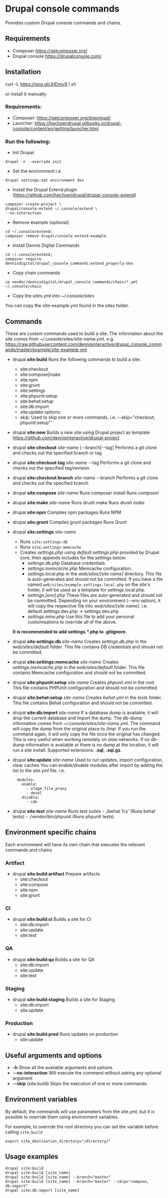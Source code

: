 # Drupal console commands

Provides custom Drupal console commands and chains.

## Requirements
- Composer https://getcomposer.org/
- Drupal console https://drupalconsole.com/

## Installation

curl -L https://goo.gl/JHDmy9 | sh

or install it manually

### Requirements:
 - Composer: https://getcomposer.org/download/
 - Launcher: https://hechoendrupal.gitbooks.io/drupal-console/content/en/getting/launcher.html

### Run the following:
- Init Drupal
```
drupal -n --override init
```

- Set the environment i.e.
```
drupal settings:set environment dev
```

- Install the Drupal Extend plugin (https://github.com/hechoendrupal/drupal-console-extend)
```cd ~/.console/
composer create-project \
drupal/console-extend ~/.console/extend \
--no-interaction
```

- Remove example (optional)
```
cd ~/.console/extend;
composer remove drupal/console-extend-example
```

- Install Dennis Digital Commands
```
cd ~/.console/extend;
composer require dennisdigital/drupal_console_commands:extend_properly-dev
```

- Copy chain commands
```
cp vendor/dennisdigital/drupal_console_commands/chain/*.yml ~/.console/chain
```

- Copy the *sites.yml* into *~/.console/sites*

You can copy the site-example.yml found in the sites folder.

## Commands
These are custom commands used to build a site. The information about the site comes from ~/.console/sites/site-name.yml.
e.g. https://raw.githubusercontent.com/dennisinteractive/drupal_console_commands/master/example/site-example.yml

- drupal **site:build** Runs the following commands to build a site:
    - site:checkout
    - site:compose|make
    - site:npm
    - site:grunt
    - site:settings
    - site:phpunit:setup
    - site:behat:setup
    - site:db:import
    - site:update
    options:
    - skip: Used to skip one or more commands. i.e. --skip="checkout, phpunit:setup"'

- drupal **site:new**
	Builds a new site using Drupal project as template https://github.com/dennisinteractive/drupal-project

- drupal **site:checkout** *site-name* [--branch|--tag]
	Performs a git clone and checks out the specified branch or tag

- drupal **site:checkout:tag** *site-name* --tag
	Performs a git clone and checks out the specified tag/revision

- drupal **site:checkout:branch** *site-name* --branch
	Performs a git clone and checks out the specified branch

- drupal **site:compose** *site-name* Runs composer install
	Runs *composer*

- drupal **site:make** *site-name* Runs drush make
	Runs *drush make*

- drupal **site:npm** Compiles npm packages
  Runs NPM

- drupal **site:grunt** Compiles grunt packages
  Runs Grunt

- drupal **site:settings** *site-name*
    - Runs `site:settings:db`
    - Runs `site:settings:memcache`
    - Creates *settings.php* using *default.settings.php* provided by Drupal core, then appends includes for the settings below:
      - *settings.db.php* Database credentials.
      - *settings.memcache.php* Memcache configuration.
	  - *settings.local.php* in the *web/sites/[site name]* directory. This file is auto-generated and should not be committed. If you have a file named `web/sites/example.settings.local.php` on the site's folder, it will be used as a template for settings.local.php.
	  - *settings.[env].php* These files are auto-generated and should not be committed. Depending on your environment (--env option), it will copy the respective file into *web/sites/[site name]*. i.e. default.settings.dev.php -> settings.dev.php
	  - *settings.mine.php* Use this file to add your personal customisations to override all of the above.

  **It is recommended to add settings.*.php to .gitignore.**

- drupal **site:settings:db** *site-name*
	Creates *settings.db.php* in the *web/sites/default* folder. This file contains DB credentials and should not be committed.

- drupal **site:settings:memcache** *site-name*
	Creates *settings.memcache.php* in the *web/sites/default* folder. This file contains Memcache configuration and should not be committed.

- drupal **site:phpunit:setup** *site-name*
	Creates *phpunit.xml* in the root. This file contains PHPUnit configuration and should not be committed.

- drupal **site:behat:setup** *site-name*
	Creates *behat.yml* in the *tests* folder. This file contains Behat configuration and should not be committed.

- drupal **site:db:import** *site-name*
	If a database dump is available, it will drop the current database and import the dump. The db-dump information comes from *~/.console/sites/site-name.yml*.
	The command will copy the dump from the original place to */tmp*. If you run the command again, it will only copy the file once the original has changed. This is very useful when working remotely on slow networks.
	If no db-dump information is available or there is no dump at the location, it will run a site install.
	Supported extensions: **.sql**, **.sql.gz**.

- drupal **site:update** *site-name*
  Used to run updates, import configuration, clear caches
  You can enable/disable modules after import by adding the list to the site.yml file. i.e.
  ```
    modules:
      enable:
        - stage_file_proxy
        - devel
      disable:
        - cdn
  ```

- drupal **site:test** *site-name*
      Runs test suites
      - ./behat %s' (Runs behat tests)
      - ./vendor/bin/phpunit (Runs phpunit tests)

## Environment specific chains
Each environment will have its own chain that executes the relevant commands and chains

### Artifact
- drupal **site:build:artifact** Prepare artifacts
    - site:checkout
    - site:compose
    - site:npm
    - site:grunt

### CI
- drupal **site:build:ci** Builds a site for CI
    - site:db:import
    - site:update
    - site:test

### QA
- drupal **site:build:qa** Builds a site for QA
    - site:db:import
    - site:update
    - site:test

### Staging
- drupal **site:build:staging** Builds a site for Staging
    - site:db:import
    - site:update

### Production
- drupal **site:build:prod** Runs updates on production
  - site:update

## Useful arguments and options
- **-h** Show all the available arguments and options.
- **--no-interaction** Will execute the command without asking any optional argument
- **--skip** (site:build) Skips the execution of one or more commands.

## Environment variables
By default, the commands will use parameters from the site.yml, but it is possible to override them using environment variables.

For example, to override the root directory you can set the variable before calling `site:build`

`export site_destination_directory="/directory/"`

## Usage examples
```
drupal site:build
drupal site:build [site_name]
drupal site:build [site_name] --branch="master"
drupal site:build [site_name] --branch="master" --skip="compose, db:import"
drupal site:db:import [site_name]
```
